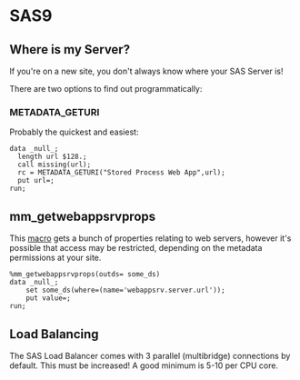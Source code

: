 SAS9
====================

## Where is my Server?
If you're on a new site, you don't always know where your SAS Server is!

There are two options to find out programmatically:

### METADATA_GETURI
Probably the quickest and easiest:

```
data _null_;
  length url $128.;
  call missing(url);
  rc = METADATA_GETURI("Stored Process Web App",url);
  put url=;
run;
```

## mm_getwebappsrvprops

This [macro](https://github.com/sasjs/core/blob/main/meta/mm_getwebappsrvprops.sas) gets a bunch of properties relating to web servers, however it's possible that access may be restricted, depending on the metadata permissions at your site.

```
%mm_getwebappsrvprops(outds= some_ds)
data _null_;
    set some_ds(where=(name='webappsrv.server.url'));
    put value=;
run;
```

## Load Balancing

The SAS Load Balancer comes with 3 parallel (multibridge) connections by default.  This must be increased!  A good minimum is 5-10 per CPU core.

<meta name="description" content="Tips & Tricks for building HTML5 web apps using Stored Processes on the SAS 9 EBI server">